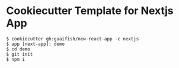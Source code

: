 # Cookiecutter Template for Nextjs App

```shell
$ cookiecutter gh:guaifish/new-react-app -c nextjs
$ app [next-app]: demo
$ cd demo
$ git init
$ npm i
```
